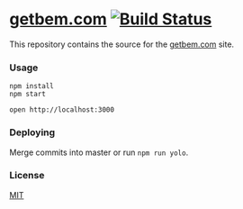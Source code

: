 # [getbem.com](http://getbem.com) [![Build Status](https://travis-ci.org/getbem/getbem.com.svg?branch=master)](https://travis-ci.org/getbem/getbem.com)

This repository contains the source for the [getbem.com](http://getbem.com) site.

### Usage

```
npm install
npm start

open http://localhost:3000
```

### Deploying

Merge commits into master or run `npm run yolo`.

### License

[MIT](license)
